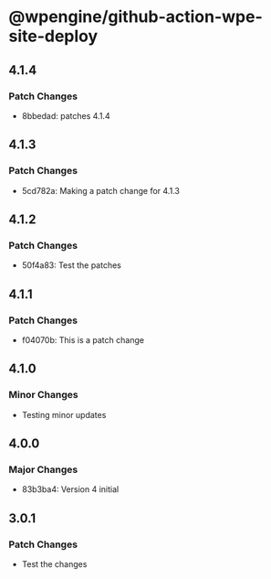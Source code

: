 # @wpengine/github-action-wpe-site-deploy

## 4.1.4

### Patch Changes

- 8bbedad: patches 4.1.4

## 4.1.3

### Patch Changes

- 5cd782a: Making a patch change for 4.1.3

## 4.1.2

### Patch Changes

- 50f4a83: Test the patches

## 4.1.1

### Patch Changes

- f04070b: This is a patch change

## 4.1.0

### Minor Changes

- Testing minor updates

## 4.0.0

### Major Changes

- 83b3ba4: Version 4 initial

## 3.0.1

### Patch Changes

- Test the changes
